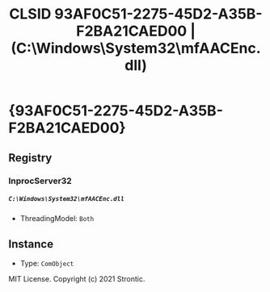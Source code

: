 ﻿---
title: "CLSID 93AF0C51-2275-45D2-A35B-F2BA21CAED00 | (C:\\Windows\\System32\\mfAACEnc.dll)"
excerpt: What is COM-Object CLSID 93AF0C51-2275-45D2-A35B-F2BA21CAED00?
---

# {93AF0C51-2275-45D2-A35B-F2BA21CAED00}


## Registry


### InprocServer32

##### `C:\Windows\System32\mfAACEnc.dll`
* ThreadingModel: `Both`

## Instance

* Type: `ComObject`

MIT License. Copyright (c) 2021 Strontic.


